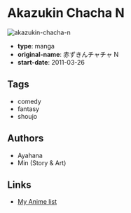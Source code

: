 # Akazukin Chacha N

![akazukin-chacha-n](https://cdn.myanimelist.net/images/manga/3/108303.jpg)

-   **type**: manga
-   **original-name**: 赤ずきんチャチャ N
-   **start-date**: 2011-03-26

## Tags

-   comedy
-   fantasy
-   shoujo

## Authors

-   Ayahana
-   Min (Story & Art)

## Links

-   [My Anime list](https://myanimelist.net/manga/63185/Akazukin_Chacha_N)
